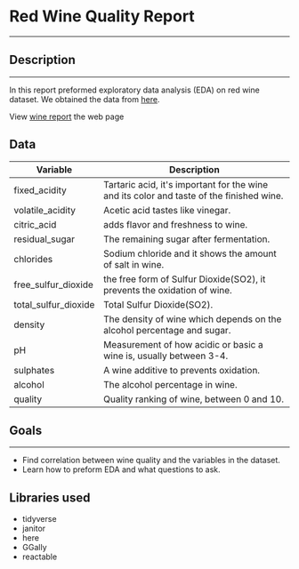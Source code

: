 # Red Wine Quality Report

---

## Description
---

In this report preformed exploratory data analysis (EDA) on red wine dataset.
We obtained the data from [here](https://www.kaggle.com/datasets/uciml/red-wine-quality-cortez-et-al-2009).

View [wine report](https://misk-dsi.github.io/individual-assignment-2-mhaln3mi//wine_report.html) the web page




## Data

| Variable      | Description |
| ----------- | ----------- |
| fixed_acidity      | Tartaric acid, it's important for the wine and its color and taste of the finished wine.       |
| volatile_acidity   | Acetic acid tastes like vinegar.       |
| citric_acid   | adds flavor and freshness to wine.        |
| residual_sugar   | The remaining sugar after fermentation.        |
| chlorides   | Sodium chloride and it shows the amount of salt in wine.        |
| free_sulfur_dioxide   | the free form of Sulfur Dioxide(SO2), it prevents the oxidation of wine.         |
| total_sulfur_dioxide   | Total  Sulfur Dioxide(SO2).       |
| density   | The density of wine which depends on the alcohol percentage and sugar.        |
| pH   | Measurement of how acidic or basic a wine is, usually between 3-4.      |
| sulphates   | A wine additive to prevents oxidation.        |
| alcohol   | The alcohol percentage in wine.        |
| quality   | Quality ranking of wine, between 0 and 10.        |

## Goals
---

- Find correlation between wine quality and the variables in the dataset.
- Learn how to preform EDA and what questions to ask.



## Libraries used

- tidyverse
- janitor
- here
- GGally
- reactable



